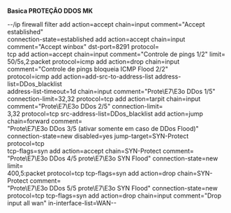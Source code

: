 **Basica PROTEÇÃO DDOS MK**


--/ip firewall filter
add action=accept chain=input comment="Accept established" \
    connection-state=established
add action=accept chain=input comment="Accept winbox" dst-port=8291 protocol=\
    tcp
add action=accept chain=input comment="Controle de pings 1/2" limit=\
    50/5s,2:packet protocol=icmp
add action=drop chain=input comment="Controle de pings bloqueia ICMP Flood 2/2" \
    protocol=icmp
add action=add-src-to-address-list address-list=DDos_blacklist \
    address-list-timeout=1d chain=input comment="Prote\E7\E3o DDos 1/5" \
    connection-limit=32,32 protocol=tcp
add action=tarpit chain=input comment="Prote\E7\E3o DDos 2/5" connection-limit=\
    3,32 protocol=tcp src-address-list=DDos_blacklist
add action=jump chain=forward comment=\
    "Prote\E7\E3o DDos 3/5 (ativar somente em caso de DDos Flood)" \
    connection-state=new disabled=yes jump-target=SYN-Protect protocol=tcp \
    tcp-flags=syn
add action=accept chain=SYN-Protect comment=\
    "Prote\E7\E3o DDos 4/5 prote\E7\E3o SYN Flood" connection-state=new limit=\
    400,5:packet protocol=tcp tcp-flags=syn
add action=drop chain=SYN-Protect comment=\
    "Prote\E7\E3o DDos 5/5 prote\E7\E3o SYN Flood" connection-state=new \
    protocol=tcp tcp-flags=syn
add action=drop chain=input comment="Drop input all wan" in-interface-list=WAN--
